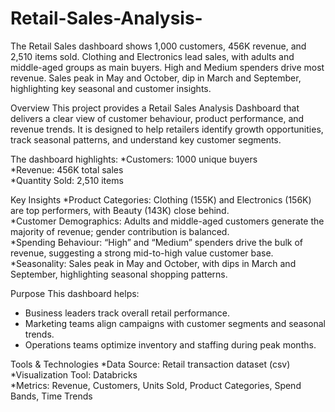 # Retail-Sales-Analysis-
The Retail Sales dashboard shows 1,000 customers, 456K revenue, and 2,510 items sold. Clothing and Electronics lead sales, with adults and middle-aged groups as main buyers. High and Medium spenders drive most revenue. Sales peak in May and October, dip in March and September, highlighting key seasonal and customer insights.

Overview
This project provides a Retail Sales Analysis Dashboard that delivers a clear view of customer behaviour, product performance, and revenue trends. It is designed to help retailers identify growth opportunities, track seasonal patterns, and understand key customer segments.  

The dashboard highlights:
*Customers: 1000 unique buyers  
*Revenue: 456K total sales  
*Quantity Sold: 2,510 items  

Key Insights
*Product Categories: Clothing (155K) and Electronics (156K) are top performers, with Beauty (143K) close behind.  
*Customer Demographics: Adults and middle-aged customers generate the majority of revenue; gender contribution is balanced.  
*Spending Behaviour: “High” and “Medium” spenders drive the bulk of revenue, suggesting a strong mid-to-high value customer base.  
*Seasonality: Sales peak in May and October, with dips in March and September, highlighting seasonal shopping patterns.  

Purpose
This dashboard helps:
- Business leaders track overall retail performance.  
- Marketing teams align campaigns with customer segments and seasonal trends.  
- Operations teams optimize inventory and staffing during peak months.
  
Tools & Technologies
*Data Source: Retail transaction dataset (csv)  
*Visualization Tool: Databricks  
*Metrics: Revenue, Customers, Units Sold, Product Categories, Spend Bands, Time Trends  


